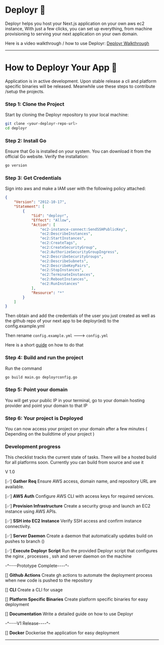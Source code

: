 # Deployr 💾

Deployr helps you host your Next.js application on your own aws ec2 instance, With just a few clicks, you can set up everything, from machine provisioning to serving your next application on your own domain.

Here is a video walkthrough / how to use Deployr: [Deployr Walkthrough]()

---

# How to Deployr Your App 🚀

Application is in active development. Upon stable release a cli and platform specific binaries will be released. Meanwhile use these steps to contribute /setup the projects. 


### Step 1: Clone the Project  
Start by cloning the Deployr repository to your local machine:

```bash
git clone <your-deployr-repo-url>
cd deployr
```

### Step 2: Install Go

Ensure that Go is installed on your system. You can download it from the official Go website. Verify the installation:

```bash
go version
```

### Step 3: Get Credentials

Sign into aws and make a IAM user with the following policy attached: 

```json 
{
	"Version": "2012-10-17",
	"Statement": [
		{
			"Sid": "deployr",
			"Effect": "Allow",
			"Action": [
				"ec2-instance-connect:SendSSHPublicKey",
				"ec2:DescribeInstances",
				"ec2:StartInstances",
				"ec2:CreateTags",
				"ec2:CreateSecurityGroup",
				"ec2:AuthorizeSecurityGroupIngress",
				"ec2:DescribeSecurityGroups",
				"ec2:DescribeSubnets",
				"ec2:DescribeKeyPairs",
				"ec2:StopInstances",
				"ec2:TerminateInstances",
				"ec2:RebootInstances",
				"ec2:RunInstances"
			],
			"Resource": "*"
		}
	]
}
```

Then obtain and add the credentials of the user you just created as well as the github repo of your next app to be deployr(ed) to the config.example.yml 

Then rename `config.example.yml` ---> `config.yml`

Here is a short [guide](https://www.loom.com/share/cf21a3c2212b45f887e46d73544dabd6?sid=00f3bd28-689c-4480-931d-bd5c4cca247b) on how to do that 


### Step 4: Build and run the project 

Run the command

```bash
go build main.go deployrconfig.go
```

### Step 5: Point your domain 

You will get your public IP in your terminal, go to your domain hosting provider and point your domain to that IP 

### Step 6: Your project is Deployed 

You can now access your project on your domain after a few minutes ( Depending on the buildtime of your project )


### Development progress

This checklist tracks the current state of tasks. There will be a hosted build for all platforms soon. Currently you can build from source and use it 

V 1.0

[✅] **Gather Req**  Ensure AWS access, domain name, and repository URL are available.  

[✅] **AWS Auth** Configure AWS CLI with access keys for required services.  

[✅] **Provision Infrastructure** Create a security group and launch an EC2 instance using AWS APIs.  

[✅] **SSH into EC2 Instance** Verify SSH access and confirm instance connectivity.  

[✅] **Server Daemon** Create a daemon that automatically updates build on pushes to branch ()

[✅] **Execute Deployr Script** Run the provided Deployr script that configures the nginx , processes , ssh and server daemon on the machine

-^----Prototype Complete----^-

[] **Github Actions** Create gh actions to automate the deployment process when new code is pushed to the repository

[] **CLI** Create a CLI for usage

[] **Platform Specific Binaries** Create platform specific binaries for easy deployment

[] **Documentation** Write a detailed guide on how to use Deployr

-^----V1 Release----^-

[] **Docker** Dockerise the application for easy deployment
  
---

